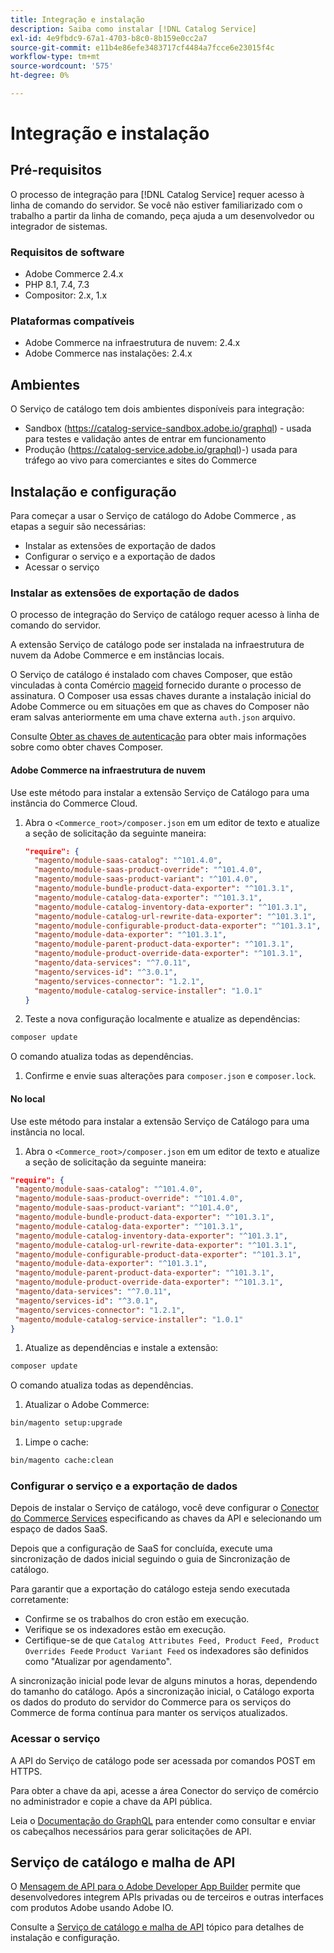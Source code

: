 ```yaml
---
title: Integração e instalação
description: Saiba como instalar [!DNL Catalog Service]
exl-id: 4e9fbdc9-67a1-4703-b8c0-8b159e0cc2a7
source-git-commit: e11b4e86efe3483717cf4484a7fcce6e23015f4c
workflow-type: tm+mt
source-wordcount: '575'
ht-degree: 0%

---
```


# Integração e instalação

## Pré-requisitos

O processo de integração para [!DNL Catalog Service] requer acesso à linha de comando do servidor. Se você não estiver familiarizado com o trabalho a partir da linha de comando, peça ajuda a um desenvolvedor ou integrador de sistemas.

### Requisitos de software

- Adobe Commerce 2.4.x
- PHP 8.1, 7.4, 7.3
- Compositor: 2.x, 1.x

### Plataformas compatíveis

- Adobe Commerce na infraestrutura de nuvem: 2.4.x
- Adobe Commerce nas instalações: 2.4.x

## Ambientes

O Serviço de catálogo tem dois ambientes disponíveis para integração:

- Sandbox (https://catalog-service-sandbox.adobe.io/graphql) - usada para testes e validação antes de entrar em funcionamento
- Produção (https://catalog-service.adobe.io/graphql)-) usada para tráfego ao vivo para comerciantes e sites do Commerce

## Instalação e configuração

Para começar a usar o Serviço de catálogo do Adobe Commerce , as etapas a seguir são necessárias:

- Instalar as extensões de exportação de dados
- Configurar o serviço e a exportação de dados
- Acessar o serviço

### Instalar as extensões de exportação de dados

O processo de integração do Serviço de catálogo requer acesso à linha de comando do servidor.

A extensão Serviço de catálogo pode ser instalada na infraestrutura de nuvem da Adobe Commerce e em instâncias locais.

O Serviço de catálogo é instalado com chaves Composer, que estão vinculadas à conta Comércio [mageid](https://developer.adobe.com/commerce/marketplace/guides/sellers/profile-personal/#field-descriptions) fornecido durante o processo de assinatura. O Composer usa essas chaves durante a instalação inicial do Adobe Commerce ou em situações em que as chaves do Composer não eram salvas anteriormente em uma chave externa `auth.json` arquivo.

Consulte [Obter as chaves de autenticação](https://experienceleague.adobe.com/docs/commerce-operations/installation-guide/prerequisites/authentication-keys.html) para obter mais informações sobre como obter chaves Composer.

#### Adobe Commerce na infraestrutura de nuvem

Use este método para instalar a extensão Serviço de Catálogo para uma instância do Commerce Cloud.

1. Abra o `<Commerce_root>/composer.json` em um editor de texto e atualize a seção de solicitação da seguinte maneira:

   ```json
   "require": {
     "magento/module-saas-catalog": "^101.4.0",
     "magento/module-saas-product-override": "^101.4.0",
     "magento/module-saas-product-variant": "^101.4.0",
     "magento/module-bundle-product-data-exporter": "^101.3.1",
     "magento/module-catalog-data-exporter": "^101.3.1",
     "magento/module-catalog-inventory-data-exporter": "^101.3.1",
     "magento/module-catalog-url-rewrite-data-exporter": "^101.3.1",
     "magento/module-configurable-product-data-exporter": "^101.3.1",
     "magento/module-data-exporter": "^101.3.1",
     "magento/module-parent-product-data-exporter": "^101.3.1",
     "magento/module-product-override-data-exporter": "^101.3.1",
     "magento/data-services": "^7.0.11",
     "magento/services-id": "^3.0.1",
     "magento/services-connector": "1.2.1",
     "magento/module-catalog-service-installer": "1.0.1"
   }
   ```

1. Teste a nova configuração localmente e atualize as dependências:

```bash
composer update
```

O comando atualiza todas as dependências.

1. Confirme e envie suas alterações para `composer.json` e `composer.lock`.

#### No local

Use este método para instalar a extensão Serviço de Catálogo para uma instância no local.

1. Abra o `<Commerce_root>/composer.json` em um editor de texto e atualize a seção de solicitação da seguinte maneira:

```json
"require": {
 "magento/module-saas-catalog": "^101.4.0",
 "magento/module-saas-product-override": "^101.4.0",
 "magento/module-saas-product-variant": "^101.4.0",
 "magento/module-bundle-product-data-exporter": "^101.3.1",
 "magento/module-catalog-data-exporter": "^101.3.1",
 "magento/module-catalog-inventory-data-exporter": "^101.3.1",
 "magento/module-catalog-url-rewrite-data-exporter": "^101.3.1",
 "magento/module-configurable-product-data-exporter": "^101.3.1",
 "magento/module-data-exporter": "^101.3.1",
 "magento/module-parent-product-data-exporter": "^101.3.1",
 "magento/module-product-override-data-exporter": "^101.3.1",
 "magento/data-services": "^7.0.11",
 "magento/services-id": "^3.0.1",
 "magento/services-connector": "1.2.1",
 "magento/module-catalog-service-installer": "1.0.1"
}
```

1. Atualize as dependências e instale a extensão:

```bash
composer update
```

O comando atualiza todas as dependências.

1. Atualizar o Adobe Commerce:

```bash
bin/magento setup:upgrade
```

1. Limpe o cache:

```bash
bin/magento cache:clean
```

### Configurar o serviço e a exportação de dados

Depois de instalar o Serviço de catálogo, você deve configurar o [Conector do Commerce Services](https://experienceleague.adobe.com/docs/commerce-merchant-services/experience-platform-connector/fundamentals/install.html?lang=en) especificando as chaves da API e selecionando um espaço de dados SaaS.

Depois que a configuração de SaaS for concluída, execute uma sincronização de dados inicial seguindo o guia de Sincronização de catálogo.

Para garantir que a exportação do catálogo esteja sendo executada corretamente:

- Confirme se os trabalhos do cron estão em execução.
- Verifique se os indexadores estão em execução.
- Certifique-se de que `Catalog Attributes Feed, Product Feed, Product Overrides Feed`e `Product Variant Feed` os indexadores são definidos como &quot;Atualizar por agendamento&quot;.

A sincronização inicial pode levar de alguns minutos a horas, dependendo do tamanho do catálogo. Após a sincronização inicial, o Catálogo exporta os dados do produto do servidor do Commerce para os serviços do Commerce de forma contínua para manter os serviços atualizados.

### Acessar o serviço

A API do Serviço de catálogo pode ser acessada por comandos POST em HTTPS.

Para obter a chave da api, acesse a área Conector do serviço de comércio no administrador e copie a chave da API pública.

Leia o [Documentação do GraphQL](https://developer.adobe.com/commerce/webapi/graphql/) para entender como consultar e enviar os cabeçalhos necessários para gerar solicitações de API.

## Serviço de catálogo e malha de API

O [Mensagem de API para o Adobe Developer App Builder](https://developer.adobe.com/graphql-mesh-gateway/gateway/overview/) permite que desenvolvedores integrem APIs privadas ou de terceiros e outras interfaces com produtos Adobe usando Adobe IO.

Consulte a  [Serviço de catálogo e malha de API](mesh.md) tópico para detalhes de instalação e configuração.
